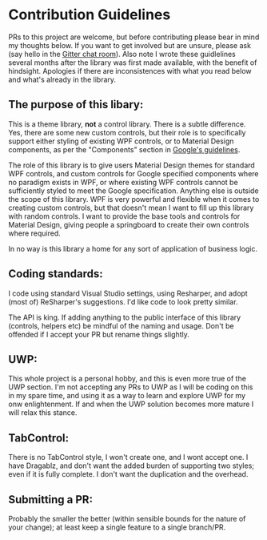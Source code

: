 # Contribution Guidelines

PRs to this project are welcome, but before contributing please bear in mind my thoughts below. If you want to get involved but are unsure, please ask (say hello in the [Gitter chat room](http://gitter.im/ButchersBoy/MaterialDesignInXamlToolkit)).  Also note I wrote these guidlelines several months after the library was first made available, with the benefit of hindsight.  Apologies if there are inconsistences with what you read below and what's already in the library.

## The purpose of this libary:

This is a theme library, **not** a control library.  There is a subtle difference.  Yes, there are some new custom controls, but their role is to specifically support either styling of existing WPF controls, or to Material Design components, as per the "Components" section in [Google's guidelines](https://www.google.com/design/spec/material-design/introduction.html).

The role of this library is to give users Material Design themes for standard WPF controls, and custom controls for Google specified components where no paradigm exists in WPF, or where existing WPF controls cannot be sufficiently styled to meet the Google specification.  Anything else is outside the scope of this library. WPF is very powerful and flexible when it comes to creating custom controls, but that doesn't mean I want to fill up this library with random controls.  I want to provide the base tools and controls for Material Design, giving people a springboard to create their own controls where required.

In no way is this library a home for any sort of application of business logic.

## Coding standards:

I code using standard Visual Studio settings, using Resharper, and adopt (most of) ReSharper's suggestions.  I'd like code to look pretty similar.

The API is king. If adding anything to the public interface of this library (controls, helpers etc) be mindful of the naming and usage.  Don't be offended if I accept your PR but rename things slightly.

## UWP:

This whole project is a personal hobby, and this is even more true of the UWP section.  I'm not accepting any PRs to UWP as I will be coding on this in my spare time, and using it as a way to learn and explore UWP for my onw enlightenment.  If and when the UWP solution becomes more mature I will relax this stance.

## TabControl:

There is no TabControl style, I won't create one, and I wont accept one.  I have Dragablz, and don't want the added burden of supporting two styles; even if it is fully complete.  I don't want the duplication and the overhead.  

## Submitting a PR:

Probably the smaller the better (within sensible bounds for the nature of your change); at least keep a single feature to a single branch/PR.